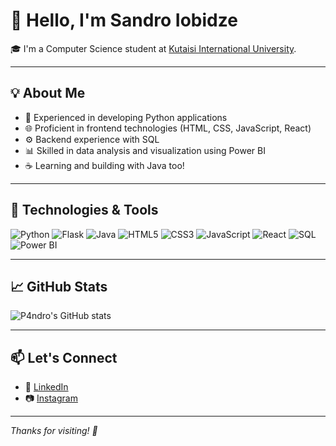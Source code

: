 # 👋 Hello, I'm Sandro Iobidze 

🎓 I'm a Computer Science student at [Kutaisi International University](https://kiu.edu.ge/).

---

## 💡 About Me

- 🐍 Experienced in developing Python applications  
- 🌐 Proficient in frontend technologies (HTML, CSS, JavaScript, React)  
- ⚙️ Backend experience with SQL  
- 📊 Skilled in data analysis and visualization using Power BI  
- ☕ Learning and building with Java too!  

---

## 🔧 Technologies & Tools

![Python](https://img.shields.io/badge/-Python-3776AB?style=flat&logo=python&logoColor=white)
![Flask](https://img.shields.io/badge/-Flask-000000?style=flat&logo=flask)
![Java](https://img.shields.io/badge/-Java-007396?style=flat&logo=java&logoColor=white)
![HTML5](https://img.shields.io/badge/-HTML5-E34F26?style=flat&logo=html5&logoColor=white)
![CSS3](https://img.shields.io/badge/-CSS3-1572B6?style=flat&logo=css3&logoColor=white)
![JavaScript](https://img.shields.io/badge/-JavaScript-F7DF1E?style=flat&logo=javascript&logoColor=black)
![React](https://img.shields.io/badge/-React-61DAFB?style=flat&logo=react&logoColor=black)
![SQL](https://img.shields.io/badge/-SQL-4479A1?style=flat&logo=postgresql&logoColor=white)
![Power BI](https://img.shields.io/badge/-Power%20BI-F2C811?style=flat&logo=power-bi&logoColor=black)

---

## 📈 GitHub Stats

![P4ndro's GitHub stats](https://github-readme-stats.vercel.app/api?username=P4ndro&show_icons=true&theme=tokyonight)

---

## 📫 Let's Connect

- 💼 [LinkedIn](https://www.linkedin.com/in/sandro-iobidze-88aa93327?utm_source=share&utm_campaign=share_via&utm_content=profile&utm_medium=ios_app)
- 📷 [Instagram](https://www.instagram.com/s.iobidzze_?igsh=MWxtM3ptNGY2cXFxaw)

---

_Thanks for visiting! 🚀_
